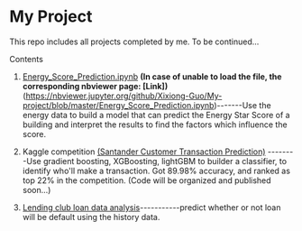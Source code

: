 # My Project

This repo includes all projects completed by me. To be continued...

Contents

1. [Energy_Score_Prediction.ipynb](https://github.com/Xixiong-Guo/My-project/blob/master/Energy_Score_Prediction.ipynb) **(In case of unable to load the file, the corresponding nbviewer page: [Link])**(https://nbviewer.jupyter.org/github/Xixiong-Guo/My-project/blob/master/Energy_Score_Prediction.ipynb)-------Use the energy data to build a model that can predict the Energy Star Score of a building and interpret the results to find the factors which influence the score. 

  

2. Kaggle competition [(Santander Customer Transaction Prediction)](https://www.kaggle.com/c/santander-customer-transaction-prediction/overview) --------Use gradient boosting, XGBoosting, lightGBM to builder a classifier, to identify who'll make a transaction.  Got 89.98% accuracy, and ranked as top 22% in the competition.
(Code will be organized and published soon...)

3. [Lending club loan data analysis](https://github.com/Xixiong-Guo/My-project/tree/master/Lending%20club%20load%20data%20analysis)-----------predict whether or not loan will be default using the history data.

